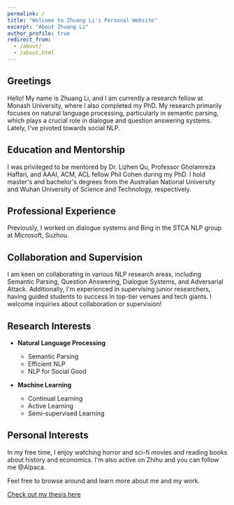 ```yaml
---
permalink: /
title: "Welcome to Zhuang Li's Personal Website"
excerpt: "About Zhuang Li"
author_profile: true
redirect_from: 
  - /about/
  - /about.html
---
```


## Greetings

Hello! My name is Zhuang Li, and I am currently a research fellow at Monash University, where I also completed my PhD. My research primarily focuses on natural language processing, particularly in semantic parsing, which plays a crucial role in dialogue and question answering systems. Lately, I've pivoted towards social NLP.

## Education and Mentorship

I was privileged to be mentored by Dr. Lizhen Qu, Professor Gholamreza Haffari, and AAAI, ACM, ACL fellow Phil Cohen during my PhD. I hold master's and bachelor's degrees from the Australian National University and Wuhan University of Science and Technology, respectively.

## Professional Experience

Previously, I worked on dialogue systems and Bing in the STCA NLP group at Microsoft, Suzhou.

## Collaboration and Supervision

I am keen on collaborating in various NLP research areas, including Semantic Parsing, Question Answering, Dialogue Systems, and Adversarial Attack. Additionally, I'm experienced in supervising junior researchers, having guided students to success in top-tier venues and tech giants. I welcome inquiries about collaboration or supervision!

## Research Interests

- **Natural Language Processing**
  - Semantic Parsing
  - Efficient NLP
  - NLP for Social Good

- **Machine Learning**
  - Continual Learning
  - Active Learning
  - Semi-supervised Learning

## Personal Interests

In my free time, I enjoy watching horror and sci-fi movies and reading books about history and economics. I'm also active on Zhihu and you can follow me @Alpaca.

Feel free to browse around and learn more about me and my work.

[Check out my thesis here](https://bridges.monash.edu/articles/thesis/Semantic_Parsing_in_Limited_Resource_Conditions/24083265)
